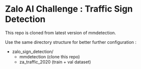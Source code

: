 # Zalo AI Challenge : Traffic Sign Detection

This repo is cloned from latest version of mmdetection.

Use the same directory structure for better further configuration :
- zalo_sign_detection/
  - mmdetection (clone this repo)
  - za_traffic_2020 (train + val dataset) 